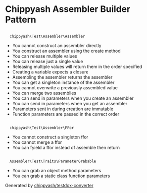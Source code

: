 # Chippyash Assembler Builder Pattern

## 
      chippyash\Test\Assembler\Assembler
    

*  You cannot construct an assembler directly
*  You construct an assembler using the create method
*  You can release multiple values
*  You can release just a single value
*  Releasing multiple values will return them in the order specified
*  Creating a variable expects a closure
*  Assembling the assembler returns the assembler
*  You can get a singleton instance of the assembler
*  You cannot overwrite a previously assembled value
*  You can merge two assemblies
*  You can send in parameters when you create an assembler
*  You can send in parameters when you get an assembler
*  Parameters sent in during creation are immutable
*  Function parameters are passed in the correct order

## 
      chippyash\Test\Assembler\FFor
    

*  You cannot construct a singleton ffor
*  You cannot merge a ffor
*  You can fyield a ffor instead of assemble then return

## 
      Assembler\Test\Traits\ParameterGrabable
    

*  You can grab an object method parameters
*  You can grab a static class function parameters


Generated by [chippyash/testdox-converter](https://github.com/chippyash/Testdox-Converter)
